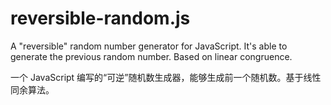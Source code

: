 # reversible-random.js
A "reversible" random number generator for JavaScript. It's able to generate the previous random number. Based on linear congruence.

一个 JavaScript 编写的“可逆”随机数生成器，能够生成前一个随机数。基于线性同余算法。
